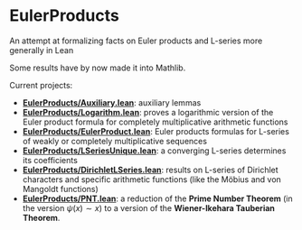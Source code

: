 # EulerProducts

An attempt at formalizing facts on Euler products and L-series more generally in Lean

Some results have by now made it into Mathlib.

Current projects:
* [__EulerProducts/Auxiliary.lean__](EulerProducts/blob/main/EulerProducts/Auxiliary.lean):
  auxiliary lemmas
* [__EulerProducts/Logarithm.lean__](EulerProducts/blob/main/EulerProducts/Logarithm.lean):
  proves a logarithmic version of the Euler product formula for completely multiplicative 
  arithmetic functions
* [__EulerProducts/EulerProduct.lean__](EulerProducts/blob/main/EulerProducts/EulerProduct.lean):
  Euler products formulas for L-series of weakly or completely multiplicative sequences
* [__EulerProducts/LSeriesUnique.lean__](EulerProducts/blob/main/EulerProducts/LSeriesUnique.lean):
  a converging L-series determines its coefficients
* [__EulerProducts/DirichletLSeries.lean__](EulerProducts/blob/main/EulerProducts/DirichletLSeries.lean):
  results on L-series of Dirichlet characters and specific arithmetic functions (like the Möbius and
  von Mangoldt functions)
* [__EulerProducts/PNT.lean__](EulerProducts/blob/main/EulerProducts/PNT.lean):
  a reduction of the __Prime Number Theorem__ (in the version $\psi(x) \sim x$) to a version of the
  __Wiener-Ikehara Tauberian Theorem__.
